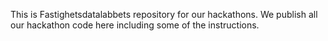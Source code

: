 This is Fastighetsdatalabbets repository for our hackathons. We publish all our hackathon code here including some of the instructions.